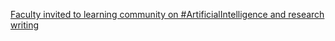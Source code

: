 [Faculty invited to learning community on #ArtificialIntelligence and research writing ](https://qi.tc/qi/110121)